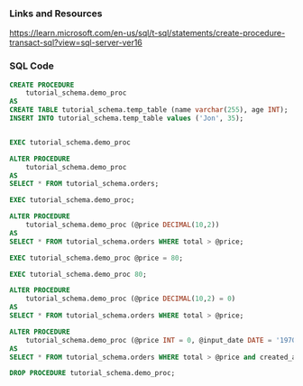 ### Links and Resources
https://learn.microsoft.com/en-us/sql/t-sql/statements/create-procedure-transact-sql?view=sql-server-ver16

### SQL Code
```sql
CREATE PROCEDURE 
    tutorial_schema.demo_proc
AS 
CREATE TABLE tutorial_schema.temp_table (name varchar(255), age INT);
INSERT INTO tutorial_schema.temp_table values ('Jon', 35);


EXEC tutorial_schema.demo_proc 
```
```sql
ALTER PROCEDURE
    tutorial_schema.demo_proc
AS 
SELECT * FROM tutorial_schema.orders;

EXEC tutorial_schema.demo_proc;
```

```sql
ALTER PROCEDURE 
    tutorial_schema.demo_proc (@price DECIMAL(10,2))
AS 
SELECT * FROM tutorial_schema.orders WHERE total > @price;

EXEC tutorial_schema.demo_proc @price = 80;
```

```sql
EXEC tutorial_schema.demo_proc 80;
```


```sql
ALTER PROCEDURE 
    tutorial_schema.demo_proc (@price DECIMAL(10,2) = 0)
AS 
SELECT * FROM tutorial_schema.orders WHERE total > @price;
```

```sql
ALTER PROCEDURE 
    tutorial_schema.demo_proc (@price INT = 0, @input_date DATE = '1970-01-01')
AS 
SELECT * FROM tutorial_schema.orders WHERE total > @price and created_at > @input_date;
```

```sql
DROP PROCEDURE tutorial_schema.demo_proc;
```

